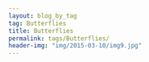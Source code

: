 ```yaml
---
layout: blog_by_tag
tag: Butterflies
title: Butterflies
permalink: tags/Butterflies/
header-img: "img/2015-03-10/img9.jpg"
---
```

